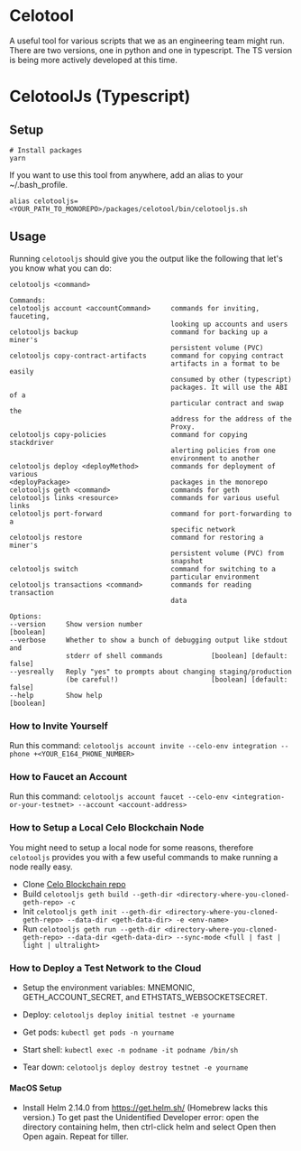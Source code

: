 # Celotool

A useful tool for various scripts that we as an engineering team might run.
There are two versions, one in python and one in typescript.
The TS version is being more actively developed at this time.

# CelotoolJs (Typescript)

## Setup

```
# Install packages
yarn
```

If you want to use this tool from anywhere, add an alias to your ~/.bash_profile.

`alias celotooljs=<YOUR_PATH_TO_MONOREPO>/packages/celotool/bin/celotooljs.sh`

## Usage

Running `celotooljs` should give you the output like the following that let's you know what you can do:

    celotooljs <command>

    Commands:
    celotooljs account <accountCommand>     commands for inviting, fauceting,
                                            looking up accounts and users
    celotooljs backup                       command for backing up a miner's
                                            persistent volume (PVC)
    celotooljs copy-contract-artifacts      command for copying contract
                                            artifacts in a format to be easily
                                            consumed by other (typescript)
                                            packages. It will use the ABI of a
                                            particular contract and swap the
                                            address for the address of the
                                            Proxy.
    celotooljs copy-policies                command for copying stackdriver
                                            alerting policies from one
                                            environment to another
    celotooljs deploy <deployMethod>        commands for deployment of various
    <deployPackage>                         packages in the monorepo
    celotooljs geth <command>               commands for geth
    celotooljs links <resource>             commands for various useful links
    celotooljs port-forward                 command for port-forwarding to a
                                            specific network
    celotooljs restore                      command for restoring a miner's
                                            persistent volume (PVC) from
                                            snapshot
    celotooljs switch                       command for switching to a
                                            particular environment
    celotooljs transactions <command>       commands for reading transaction
                                            data

    Options:
    --version     Show version number                                  [boolean]
    --verbose     Whether to show a bunch of debugging output like stdout and
                  stderr of shell commands            [boolean] [default: false]
    --yesreally   Reply "yes" to prompts about changing staging/production
                  (be careful!)                       [boolean] [default: false]
    --help        Show help                                            [boolean]

### How to Invite Yourself

Run this command:
`celotooljs account invite --celo-env integration --phone +<YOUR_E164_PHONE_NUMBER>`

### How to Faucet an Account

Run this command:
`celotooljs account faucet --celo-env <integration-or-your-testnet> --account <account-address>`

### How to Setup a Local Celo Blockchain Node

You might need to setup a local node for some reasons, therefore `celotooljs` provides you with
a few useful commands to make running a node really easy.

- Clone [Celo Blockchain repo](https://github.com/celo-org/celo-blockchain)
- Build `celotooljs geth build --geth-dir <directory-where-you-cloned-geth-repo> -c`
- Init `celotooljs geth init --geth-dir <directory-where-you-cloned-geth-repo> --data-dir <geth-data-dir> -e <env-name>`
- Run `celotooljs geth run --geth-dir <directory-where-you-cloned-geth-repo> --data-dir <geth-data-dir> --sync-mode <full | fast | light | ultralight>`

### How to Deploy a Test Network to the Cloud

- Setup the environment variables: MNEMONIC, GETH_ACCOUNT_SECRET, and ETHSTATS_WEBSOCKETSECRET.

- Deploy: `celotooljs deploy initial testnet -e yourname`

- Get pods: `kubectl get pods -n yourname`

- Start shell: `kubectl exec -n podname -it podname /bin/sh`

- Tear down: `celotooljs deploy destroy testnet -e yourname`

#### MacOS Setup

- Install Helm 2.14.0 from https://get.helm.sh/ (Homebrew lacks this version.)
To get past the Unidentified Developer error: open the directory containing helm, then ctrl-click helm and select Open then Open again.  Repeat for tiller.
